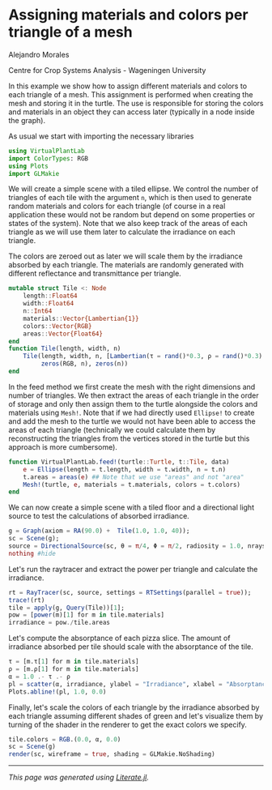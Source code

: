 

# Assigning materials and colors per triangle of a mesh

Alejandro Morales

Centre for Crop Systems Analysis - Wageningen University

In this example we show how to assign different materials and colors to each triangle of a
mesh. This assignment is performed when creating the mesh and storing it in the turtle. The
use is responsible for storing the colors and materials in an object they can access later
(typically in a node inside the graph).

As usual we start with importing the necessary libraries

```julia
using VirtualPlantLab
import ColorTypes: RGB
using Plots
import GLMakie
```

We will create a simple scene with a tiled ellipse. We control the number of triangles of
each tile with the argument `n`, which is then used to generate random materials and colors
for each triangle (of course in a real application these would not be random but depend on
some properties or states of the system). Note that we also keep track of the areas of each
triangle as we will use them later to calculate the irradiance on each triangle.

The colors are zeroed out as later we will scale them by the irradiance absorbed by each
triangle. The materials are randomly generated with different reflectance and transmittance
per triangle.

```julia
mutable struct Tile <: Node
    length::Float64
    width::Float64
    n::Int64
    materials::Vector{Lambertian{1}}
    colors::Vector{RGB}
    areas::Vector{Float64}
end
function Tile(length, width, n)
    Tile(length, width, n, [Lambertian(τ = rand()*0.3, ρ = rand()*0.3) for _ in 1:n],
         zeros(RGB, n), zeros(n))
end
```

In the feed method we first create the mesh with the right dimensions and number of triangles.
We then extract the areas of each triangle in the order of storage and only then assign them
to the turtle alongside the colors and materials using `Mesh!`. Note that if we had directly
used `Ellipse!` to create and add the mesh to the turtle we would not have been able to
access the areas of each triangle (technically we could calculate them by reconstructing the
triangles from the vertices stored in the turtle but this approach is more cumbersome).

```julia
function VirtualPlantLab.feed!(turtle::Turtle, t::Tile, data)
    e = Ellipse(length = t.length, width = t.width, n = t.n)
    t.areas = areas(e) ## Note that we use "areas" and not "area"
    Mesh!(turtle, e, materials = t.materials, colors = t.colors)
end
```

We can now create a simple scene with a tiled floor and a directional light source to test
the calculations of absorbed irradiance.

```julia
g = Graph(axiom = RA(90.0) +  Tile(1.0, 1.0, 40));
sc = Scene(g);
source = DirectionalSource(sc, θ = π/4, Φ = π/2, radiosity = 1.0, nrays = 5_000_000);
nothing #hide
```

Let's run the raytracer and extract the power per triangle and calculate the irradiance.

```julia
rt = RayTracer(sc, source, settings = RTSettings(parallel = true));
trace!(rt)
tile = apply(g, Query(Tile))[1];
pow = [power(m)[1] for m in tile.materials]
irradiance = pow./tile.areas
```

Let's compute the absorptance of each pizza slice. The amount of irradiance absorbed per tile
should scale with the absorptance of the tile.

```julia
τ = [m.τ[1] for m in tile.materials]
ρ = [m.ρ[1] for m in tile.materials]
α = 1.0 .- τ .- ρ
pl = scatter(α, irradiance, ylabel = "Irradiance", xlabel = "Absorptance", legend = false)
Plots.abline!(pl, 1.0, 0.0)
```

Finally, let's scale the colors of each triangle by the irradiance absorbed by each triangle
assuming different shades of green and let's visualize them by turning of the shader in the
renderer to get the exact colors we specify.

```julia
tile.colors = RGB.(0.0, α, 0.0)
sc = Scene(g)
render(sc, wireframe = true, shading = GLMakie.NoShading)
```

---

*This page was generated using [Literate.jl](https://github.com/fredrikekre/Literate.jl).*

